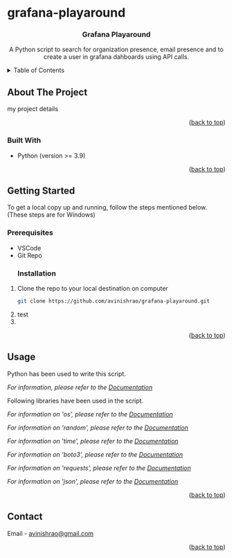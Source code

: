 # grafana-playaround

<a name="readme-top"></a>
<h3 align="center" name="readme-top">Grafana Playaround</h3>

  <p align="center">
    A Python script to search for organization presence, email presence and to create a user in grafana dahboards using API calls.
</p>

<details>
  <summary>Table of Contents</summary>
  <ol>
    <li>
      <a href="#about-the-project">About The Project</a>
      <ul>
        <li><a href="#built-with">Built With</a></li>
      </ul>
    </li>
    <li>
      <a href="#getting-started">Getting Started</a>
      <ul>
        <li><a href="#prerequisites">Prerequisites</a></li>
        <li><a href="#installation">Installation</a></li>
      </ul>
    </li>
    <li><a href="#usage">Usage</a></li>
    <li><a href="#contact">Contact</a></li>
  </ol>
</details>

## About The Project
my project details

<p align="right">(<a href="#readme-top">back to top</a>)</p>

### Built With

* Python (version >= 3.9)

<p align="right">(<a href="#readme-top">back to top</a>)</p>

## Getting Started


To get a local copy up and running, follow the steps mentioned below.
(These steps are for Windows)

### Prerequisites

* VSCode
* Git Repo
  ### Installation

1. Clone the repo to your local destination on computer
   ```sh
   git clone https://github.com/avinishrao/grafana-playaround.git
   ```
3. test
4. 
<p align="right">(<a href="#readme-top">back to top</a>)</p>

<!-- USAGE EXAMPLES -->
## Usage

Python has been used to write this script.

_For information, please refer to the [Documentation](https://docs.python.org/3/)_

Following libraries have been used in the script.

_For information on 'os', please refer to the [Documentation](https://docs.python.org/3/library/os.html)_

_For information on 'random', please refer to the [Documentation](https://docs.python.org/3/library/random.html)_

_For information on 'time', please refer to the [Documentation](https://docs.python.org/3/library/time.html)_

_For information on 'boto3', please refer to the [Documentation](https://boto3.amazonaws.com/v1/documentation/api/latest/index.html)_

_For information on 'requests', please refer to the [Documentation](https://requests.readthedocs.io/en/latest/)_

_For information on 'json', please refer to the [Documentation](https://docs.python.org/3/library/json.html)_

<p align="right">(<a href="#readme-top">back to top</a>)</p>

<!-- CONTACT -->
## Contact

Email - avinishrao@gmail.com


<p align="right">(<a href="#readme-top">back to top</a>)</p>
